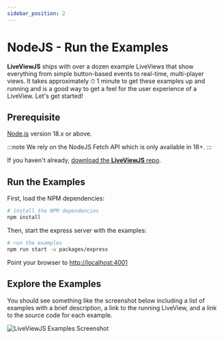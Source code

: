 ```yaml
---
sidebar_position: 2
---
```


# NodeJS - Run the Examples

**LiveViewJS** ships with over a dozen example LiveViews that show everything from simple button-based events to
real-time, multi-player views. It takes approximately ⏱ 1 minute to get these examples up and running and is a good way
to get a feel for the user experience of a LiveView. Let's get started!

## Prerequisite

[Node.js](https://nodejs.org/en/download/) version 18.x or above.

:::note We rely on the NodeJS Fetch API which is only available in 18+. :::

If you haven't already, [download the **LiveViewJS** repo](get-liveviewjs-repo).

## Run the Examples

First, load the NPM dependencies:

```bash
# install the NPM dependencies
npm install
```

Then, start the express server with the examples:

```bash
# run the examples
npm run start -w packages/express
```

Point your browser to [http://localhost:4001](http://localhost:4001)

## Explore the Examples

You should see something like the screenshot below including a list of examples with a brief description, a link to the
running LiveView, and a link to the source code for each example.

![LiveViewJS Examples Screenshot](/img/screenshots/liveviewjs_examples_rec.gif)

